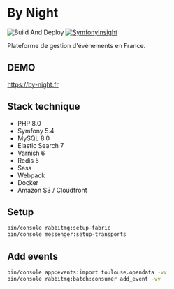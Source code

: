 # By Night

![Build And Deploy](https://github.com/guillaume-sainthillier/by-night.fr/workflows/Build%20And%20Deploy%20Release/badge.svg)
[![SymfonyInsight](https://insight.symfony.com/projects/a11fedf7-0560-449b-bbfa-d38fe90a99ee/mini.svg)](https://insight.symfony.com/projects/a11fedf7-0560-449b-bbfa-d38fe90a99ee)

Plateforme de gestion d'événements en France.

## DEMO

https://by-night.fr

## Stack technique

-   PHP 8.0
-   Symfony 5.4
-   MySQL 8.0
-   Elastic Search 7
-   Varnish 6
-   Redis 5
-   Sass
-   Webpack
-   Docker
-   Amazon S3 / Cloudfront

## Setup

```bash
bin/console rabbitmq:setup-fabric
bin/console messenger:setup-transports
```

## Add events

```bash
bin/console app:events:import toulouse.opendata -vv
bin/console rabbitmq:batch:consumer add_event -vv
```
